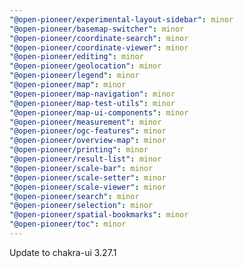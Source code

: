 ```yaml
---
"@open-pioneer/experimental-layout-sidebar": minor
"@open-pioneer/basemap-switcher": minor
"@open-pioneer/coordinate-search": minor
"@open-pioneer/coordinate-viewer": minor
"@open-pioneer/editing": minor
"@open-pioneer/geolocation": minor
"@open-pioneer/legend": minor
"@open-pioneer/map": minor
"@open-pioneer/map-navigation": minor
"@open-pioneer/map-test-utils": minor
"@open-pioneer/map-ui-components": minor
"@open-pioneer/measurement": minor
"@open-pioneer/ogc-features": minor
"@open-pioneer/overview-map": minor
"@open-pioneer/printing": minor
"@open-pioneer/result-list": minor
"@open-pioneer/scale-bar": minor
"@open-pioneer/scale-setter": minor
"@open-pioneer/scale-viewer": minor
"@open-pioneer/search": minor
"@open-pioneer/selection": minor
"@open-pioneer/spatial-bookmarks": minor
"@open-pioneer/toc": minor
---
```


Update to chakra-ui 3.27.1
